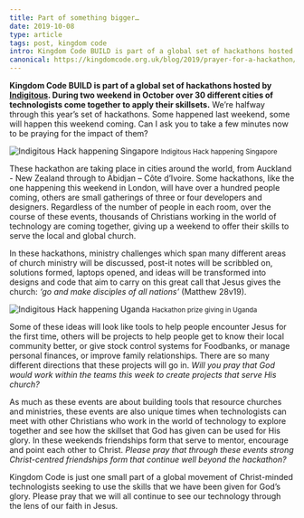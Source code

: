 ```yaml
---
title: Part of something bigger…
date: 2019-10-08
type: article
tags: post, kingdom code
intro: Kingdom Code BUILD is part of a global set of hackathons hosted by Indigitous. During two weekend in October over 30 different cities of technologists come together to apply their skillsets. Here's how we can be praying for them…
canonical: https://kingdomcode.org.uk/blog/2019/prayer-for-a-hackathon/
---
```


**Kingdom Code BUILD is part of a global set of hackathons hosted by [Indigitous](https://indigitous.org/). During two weekend in October over 30 different cities of technologists come together to apply their skillsets.** We’re halfway through this year’s set of hackathons. Some happened last weekend, some will happen this weekend coming. Can I ask you to take a few minutes now to be praying for the impact of them?

<div class="img img--pull-right">
<img class="" src="/_assets/_img/blog/2019/hack-singapore.jpg" alt="Indigitous Hack happening Singapore" />
<small>Indigitous Hack happening Singapore</small>
</div>

These hackathon are taking place in cities around the world, from Auckland - New Zealand through to Abidjan – Côte d’Ivoire. Some hackathons, like the one happening this weekend in London, will have over a hundred people coming, others are small gatherings of three or four developers and designers. Regardless of the number of people in each room, over the course of these events, thousands of Christians working in the world of technology are coming together, giving up a weekend to offer their skills to serve the local and global church.

In these hackathons, ministry challenges which span many different areas of church ministry will be discussed, post-it notes will be scribbled on, solutions formed, laptops opened, and ideas will be transformed into designs and code that aim to carry on this great call that Jesus gives the church: _‘go and make disciples of all nations’_ (Matthew 28v19).

<div class="img img--pull-left">
<img class="" src="/_assets/_img/blog/2019/hack-uganda.jpg" alt="Indigitous Hack happening Uganda" />
<small>Hackathon prize giving in Uganda</small>
</div>

Some of these ideas will look like tools to help people encounter Jesus for the first time, others will be projects to help people get to know their local community better, or give stock control systems for Foodbanks, or manage personal finances, or improve family relationships. There are so many different directions that these projects will go in. _Will you pray that God would work within the teams this week to create projects that serve His church?_

As much as these events are about building tools that resource churches and ministries, these events are also unique times when technologists can meet with other Christians who work in the world of technology to explore together and see how the skillset that God has given can be used for His glory. In these weekends friendships form that serve to mentor, encourage and point each other to Christ. _Please pray that through these events strong Christ-centred friendships form that continue well beyond the hackathon?_

Kingdom Code is just one small part of a global movement of Christ-minded technologists seeking to use the skills that we have been given for God’s glory. Please pray that we will all continue to see our technology through the lens of our faith in Jesus.
